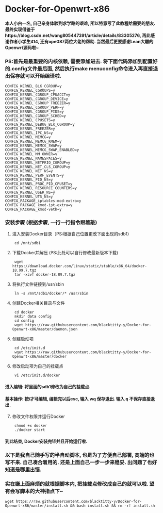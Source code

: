 Docker-for-Openwrt-x86
====


#### 本人小白一名, 自己亲身体验到求学路的艰难, 所以特意写了此教程给需要的朋友. 最终实现借鉴于https://blog.csdn.net/wang805447391/article/details/83305276, 再此感谢作者小学生414, 还有ope087两位大佬的帮助. 当然最后更要感谢Lean大雕的Openwrt源码啦~



### PS:首先是最重要的内核依赖, 需要添加进去. 将下面代码添加到配置好的.config文件最后面, 然后执行make menuconfig命令进入再直接退出保存就可以开始编译啦.
    CONFIG_KERNEL_BLK_CGROUP=y
    CONFIG_KERNEL_CGROUPS=y
    CONFIG_KERNEL_CGROUP_CPUACCT=y
    CONFIG_KERNEL_CGROUP_DEVICE=y
    CONFIG_KERNEL_CGROUP_FREEZER=y
    CONFIG_KERNEL_CGROUP_PERF=y
    CONFIG_KERNEL_CGROUP_PIDS=y
    CONFIG_KERNEL_CGROUP_SCHED=y
    CONFIG_KERNEL_CPUSETS=y
    CONFIG_KERNEL_DEBUG_BLK_CGROUP=y
    CONFIG_KERNEL_FREEZER=y
    CONFIG_KERNEL_IPC_NS=y
    CONFIG_KERNEL_MEMCG=y
    CONFIG_KERNEL_MEMCG_KMEM=y
    CONFIG_KERNEL_MEMCG_SWAP=y
    CONFIG_KERNEL_MEMCG_SWAP_ENABLED=y
    CONFIG_KERNEL_MM_OWNER=y
    CONFIG_KERNEL_NAMESPACES=y
    CONFIG_KERNEL_NETPRIO_CGROUP=y
    CONFIG_KERNEL_NET_CLS_CGROUP=y
    CONFIG_KERNEL_NET_NS=y
    CONFIG_KERNEL_PERF_EVENTS=y
    CONFIG_KERNEL_PID_NS=y
    CONFIG_KERNEL_PROC_PID_CPUSET=y
    CONFIG_KERNEL_RESOURCE_COUNTERS=y
    CONFIG_KERNEL_USER_NS=y
    CONFIG_KERNEL_UTS_NS=y
    CONFIG_PACKAGE_iptables-mod-extra=y
    CONFIG_PACKAGE_kmod-ipt-extra=y
    CONFIG_PACKAGE_kmod-veth=y




### 安装步骤 (根据步骤, 一行一行指令跟着敲)

1. 进入安装Docker目录（PS:根据自己位置更改下面出现的sdb1）

		cd /mnt/sdb1

2. 下载Docker并解压 (PS:此处可以自行修改最新版本下载)

		wget https://download.docker.com/linux/static/stable/x86_64/docker-18.09.7.tgz
		tar -xzvf docker-18.09.7.tgz

3. 将执行文件链接到/usr/sbin

		ln -s /mnt/sdb1/docker/* /usr/sbin

4. 创建Docker相关目录与文件

		cd docker
		mkdir data config
		cd config
		wget https://raw.githubusercontent.com/blacktitty-y/Docker-for-Openwrt-x86/master/daemon.json

5. 创建启动项

		cd /etc/init.d
		wget https://raw.githubusercontent.com/blacktitty-y/Docker-for-Openwrt-x86/master/docker

6. 修改启动项为自己的挂载点

		vi /etc/init.d/docker


#### 进入编辑: 将里面的sdb1修改为自己的挂载点. 
#### 基本操作: 按i才可编辑, 编辑完以后esc, 输入 wq 保存退出. 输入 q 不保存直接退出.


7. 修改文件权限并运行Docker

		chmod +x docker
		./docker start


#### 到此结束, Docker安装完毕并且开始运行啦.



### 以下是我自己随手写的半自动脚本, 也是为了方便自己部署, 高端的也写不来. 自己凑合着用的. 还是上面自己一步一步来稳妥. 出问题了也好知道是哪里出错.

### 实在嫌上面麻烦的就根据脚本内, 把挂载点修改成自己的就可以啦. 望有会写脚本的大神指点下~

	wget https://raw.githubusercontent.com/blacktitty-y/Docker-for-Openwrt-x86/master/install.sh && bash install.sh && rm -rf install.sh
